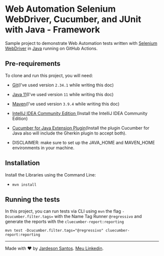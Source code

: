 # Web Automation Selenium WebDriver, Cucumber, and JUnit with Java - Framework

Sample project to demonstrate Web Automation tests written with [Selenium WebDriver](https://www.selenium.dev/documentation/webdriver/getting_started/install_library/) in [Java](https://www.oracle.com/java/technologies/downloads/#java11) running on GitHub Actions.

## Pre-requirements

To clone and run this project, you will need:

- [Git](https://git-scm.com/downloads)(I've used version `2.34.1` while writing this doc)
- [Java 11](https://jdk.java.net/java-se-ri/11-MR2)(I've used version `11` while writing this doc)
- [Maven](https://maven.apache.org/download.cgi)(I've used version `3.9.4` while writing this doc)
- [IntelliJ IDEA Community Edition
](https://www.jetbrains.com/idea/download/download-thanks.html?platform=windows&code=IIC)(Install the IntelliJ IDEA Community Edition)
- [Cucumber for Java Extension Plugin](https://plugins.jetbrains.com/plugin/7212-cucumber-for-java)(Install the plugin Cucumber for Java also will include the Gherkin plugin to accept both).

- DISCLAIMER: make sure to set up the JAVA_HOME and MAVEN_HOME environments in your machine.
  
## Installation

Install the Libraries using the Command Line:

- `mvn install`
  
## Running the tests

In this project, you can run tests via CLI using `mvn` the flag `-Dcucumber.filter.tags=` with the Name Tag Runner `@regressivo`
and generate the reports with the `cluecumber-report:reporting`

`mvn test -Dcucumber.filter.tags="@regressivo" cluecumber-report:reporting`
___

Made with ❤️ by [Jardeson Santos](https://github.com/JarDeVSon). [Meu Linkedin](https://www.linkedin.com/in/jardeson-santosqa).
